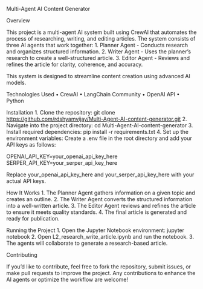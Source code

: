 Multi-Agent AI Content Generator

Overview

This project is a multi-agent AI system built using CrewAI that automates the process of researching, writing, and editing articles. The system consists of three AI agents that work together:
	1.	Planner Agent - Conducts research and organizes structured information.
	2.	Writer Agent - Uses the planner’s research to create a well-structured article.
	3.	Editor Agent - Reviews and refines the article for clarity, coherence, and accuracy.

This system is designed to streamline content creation using advanced AI models.

Technologies Used
	•	CrewAI
	•	LangChain Community
	•	OpenAI API
	•	Python

Installation
	1.	Clone the repository:
git clone https://github.com/rdshyamvijay/Multi-Agent-AI-content-generator.git
	2.	Navigate into the project directory:
cd Multi-Agent-AI-content-generator
	3.	Install required dependencies:
pip install -r requirements.txt
	4.	Set up the environment variables:
Create a .env file in the root directory and add your API keys as follows:

OPENAI_API_KEY=your_openai_api_key_here
SERPER_API_KEY=your_serper_api_key_here

Replace your_openai_api_key_here and your_serper_api_key_here with your actual API keys.

How It Works
	1.	The Planner Agent gathers information on a given topic and creates an outline.
	2.	The Writer Agent converts the structured information into a well-written article.
	3.	The Editor Agent reviews and refines the article to ensure it meets quality standards.
	4.	The final article is generated and ready for publication.

Running the Project
	1.	Open the Jupyter Notebook environment:
jupyter notebook
	2.	Open L2_research_write_article.ipynb and run the notebook.
	3.	The agents will collaborate to generate a research-based article.

Contributing

If you’d like to contribute, feel free to fork the repository, submit issues, or make pull requests to improve the project. Any contributions to enhance the AI agents or optimize the workflow are welcome!

